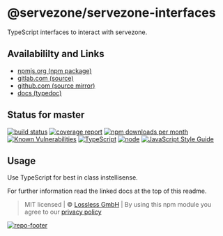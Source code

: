# @servezone/servezone-interfaces
TypeScript interfaces to interact with servezone.

## Availabililty and Links
* [npmjs.org (npm package)](https://www.npmjs.com/package/@servezone/servezone-interfaces)
* [gitlab.com (source)](https://gitlab.com/servezone/servezone-interfaces)
* [github.com (source mirror)](https://github.com/servezone/servezone-interfaces)
* [docs (typedoc)](https://servezone.gitlab.io/servezone-interfaces/)

## Status for master
[![build status](https://gitlab.com/servezone/servezone-interfaces/badges/master/build.svg)](https://gitlab.com/servezone/servezone-interfaces/commits/master)
[![coverage report](https://gitlab.com/servezone/servezone-interfaces/badges/master/coverage.svg)](https://gitlab.com/servezone/servezone-interfaces/commits/master)
[![npm downloads per month](https://img.shields.io/npm/dm/@servezone/servezone-interfaces.svg)](https://www.npmjs.com/package/@servezone/servezone-interfaces)
[![Known Vulnerabilities](https://snyk.io/test/npm/@servezone/servezone-interfaces/badge.svg)](https://snyk.io/test/npm/@servezone/servezone-interfaces)
[![TypeScript](https://img.shields.io/badge/TypeScript->=%203.x-blue.svg)](https://nodejs.org/dist/latest-v10.x/docs/api/)
[![node](https://img.shields.io/badge/node->=%2010.x.x-blue.svg)](https://nodejs.org/dist/latest-v10.x/docs/api/)
[![JavaScript Style Guide](https://img.shields.io/badge/code%20style-prettier-ff69b4.svg)](https://prettier.io/)

## Usage

Use TypeScript for best in class instellisense.

For further information read the linked docs at the top of this readme.

> MIT licensed | **&copy;** [Lossless GmbH](https://lossless.gmbh)
| By using this npm module you agree to our [privacy policy](https://lossless.gmbH/privacy.html)

[![repo-footer](https://servezone.gitlab.io/assets/repo-footer.svg)](https://maintainedby.lossless.com)
